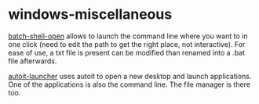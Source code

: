 # windows-miscellaneous

[batch-shell-open](./batch-shell-open) allows to launch the command line where you want to in one click (need to edit the path to get the right place, not interactive). For ease of use, a txt file is present can be modified than renamed into a .bat file afterwards.

[autoit-launcher](./autoit-launcher) uses autoit to open a new desktop and launch applications.
One of the applications is also the command line. The file manager is there too.
